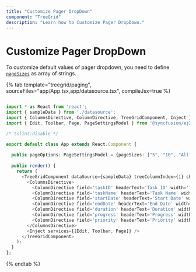 ```yaml
---
title: "Customize Pager DropDown"
component: "TreeGrid"
description: "Learn how to Customize Pager DropDown."
---
```


# Customize Pager DropDown

To customize default values of pager dropdown, you need to define [`pageSizes`](../api/treegrid/pageSettings/#pagesizes) as array of strings.

{% tab template="treegrid/paging", sourceFiles="app/App.tsx,app/datasource.tsx", compileJsx=true %}

```typescript

import * as React from 'react';
import { sampleData } from './datasource';
import { ColumnsDirective, ColumnDirective, TreeGridComponent, Inject } from '@syncfusion/ej2-react-treegrid';
import { Edit, Toolbar, Page, PageSettingsModel } from '@syncfusion/ej2-react-treegrid';

/* tslint:disable */

export default class App extends React.Component {
  
  public pageOptions: PageSettingsModel = {pageSizes: ["5", "10", "All"]};
  
  public render() {
    return (
      <TreeGridComponent dataSource={sampleData} treeColumnIndex={1} childMapping='subtasks' allowPaging={true} pageSettings={this.pageOptions} height={273}>
        <ColumnsDirective>
          <ColumnDirective field='taskID' headerText='Task ID' width='70' textAlign='Right'></ColumnDirective>
          <ColumnDirective field='taskName' headerText='Task Name' width='200'></ColumnDirective>
          <ColumnDirective field='startDate' headerText='Start Date' width='90' format='yMd' textAlign='Right' />
          <ColumnDirective field='endDate' headerText='End Date' width='90' format='yMd' textAlign='Right' />
          <ColumnDirective field='duration' headerText='Duration' width='80' textAlign='Right' />
          <ColumnDirective field='progress' headerText='Progress' width='80' textAlign='Right' />
          <ColumnDirective field='priority' headerText='Priority' width='90' />
        </ColumnsDirective>
        <Inject services={[Edit, Toolbar, Page]} />
      </TreeGridComponent>
    );
  }
};
```

{% endtab %}